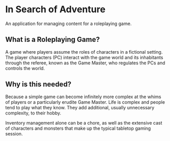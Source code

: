 # In Search of Adventure

An application for managing content for a roleplaying game.

## What is a Roleplaying Game?

A game where players assume the roles of characters in a fictional setting. The player characters (PC) interact with the game world and its inhabitants through the referee, known as the Game Master, who regulates the PCs and controls the world.

## Why is this needed?

Because a simple game can become infinitely more complex at the whims of players or a particularly erudite Game Master. Life is complex and people tend to play what they know. They add additional, usually unnecessary complexity, to their hobby.

Inventory management alone can be a chore, as well as the extensive cast of characters and monsters that make up the typical tabletop gaming session.
